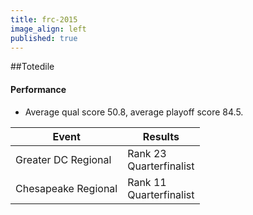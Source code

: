 ```yaml
---
title: frc-2015
image_align: left
published: true
---
```


##Totedile

#### Performance
* Average qual score 50.8, average playoff score 84.5.

<html>
<table class="table table-striped table-hover">
  <thead> 
    <tr>
        <th>Event</th>
        <th>Results</th>
      </tr>
    </thead>
  <tbody>
     <tr>
        <td> Greater DC Regional</td>
        <td> Rank 23 <br/> Quarterfinalist</td>
      </tr>
     <tr>
        <td> Chesapeake Regional</td>
        <td> Rank 11 <br/> Quarterfinalist</td>
      </tr>
</table>
</html>